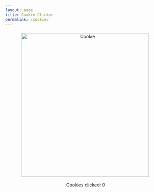 ```yaml
---
layout: page
title: Cookie Clicker
permalink: /cookie/
---
```


<!-- Cookie Clicker Game -->
<div id="cookie-game-container" style="text-align: center; margin-top: 20px;">

  <img id="cookie" src="{{site.baseurl}}/images/cookie.png" alt="Cookie" style="cursor: pointer;" width="400px" height="450px">

  <img source>

  <p>Cookies clicked: <span id="counter">0</span></p>

</div>
<script>
  let counter = 0;
  document.getElementById('cookie').addEventListener('click', function() {
    counter++;
    document.getElementById('counter').textContent = counter;
  });
</script>






